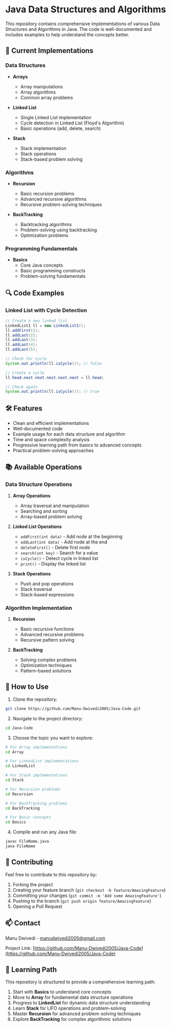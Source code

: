 # Java Data Structures and Algorithms

This repository contains comprehensive implementations of various Data Structures and Algorithms in Java. The code is well-documented and includes examples to help understand the concepts better.

## 🚀 Current Implementations

### Data Structures
- **Arrays**
  - Array manipulations
  - Array algorithms
  - Common array problems

- **Linked List**
  - Single Linked List implementation
  - Cycle detection in Linked List (Floyd's Algorithm)
  - Basic operations (add, delete, search)

- **Stack**
  - Stack implementation
  - Stack operations
  - Stack-based problem solving

### Algorithms
- **Recursion**
  - Basic recursion problems
  - Advanced recursive algorithms
  - Recursive problem-solving techniques

- **BackTracking**
  - Backtracking algorithms
  - Problem-solving using backtracking
  - Optimization problems

### Programming Fundamentals
- **Basics**
  - Core Java concepts
  - Basic programming constructs
  - Problem-solving fundamentals

## 🔍 Code Examples

### Linked List with Cycle Detection
```java
// Create a new linked list
LinkedList1 ll = new LinkedList1();
ll.addFirst(1);
ll.addLast(2);
ll.addLast(3);
ll.addLast(4);
ll.addLast(5);

// Check for cycle
System.out.println(ll.isCycle()); // false

// Create a cycle
ll.head.next.next.next.next.next = ll.head;

// Check again
System.out.println(ll.isCycle()); // true
```

## 🛠️ Features

- Clean and efficient implementations
- Well-documented code
- Example usage for each data structure and algorithm
- Time and space complexity analysis
- Progressive learning path from basics to advanced concepts
- Practical problem-solving approaches

## 📚 Available Operations

### Data Structure Operations
1. **Array Operations**
   - Array traversal and manipulation
   - Searching and sorting
   - Array-based problem solving

2. **Linked List Operations**
   - `addFirst(int data)` - Add node at the beginning
   - `addLast(int data)` - Add node at the end
   - `deleteFirst()` - Delete first node
   - `search(int key)` - Search for a value
   - `isCycle()` - Detect cycle in linked list
   - `print()` - Display the linked list

3. **Stack Operations**
   - Push and pop operations
   - Stack traversal
   - Stack-based expressions

### Algorithm Implementation
1. **Recursion**
   - Basic recursive functions
   - Advanced recursive problems
   - Recursive pattern solving

2. **BackTracking**
   - Solving complex problems
   - Optimization techniques
   - Pattern-based solutions

## 🔧 How to Use

1. Clone the repository:
```bash
git clone https://github.com/Manu-Dwivedi2005/Java-Code.git
```

2. Navigate to the project directory:
```bash
cd Java-Code
```

3. Choose the topic you want to explore:
```bash
# For Array implementations
cd Array

# For LinkedList implementations
cd LinkedList

# For Stack implementations
cd Stack

# For Recursion problems
cd Recursion

# For BackTracking problems
cd BackTracking

# For Basic concepts
cd Basics
```

4. Compile and run any Java file:
```bash
javac FileName.java
java FileName
```

## 📝 Contributing

Feel free to contribute to this repository by:
1. Forking the project
2. Creating your feature branch (`git checkout -b feature/AmazingFeature`)
3. Committing your changes (`git commit -m 'Add some AmazingFeature'`)
4. Pushing to the branch (`git push origin feature/AmazingFeature`)
5. Opening a Pull Request

## 📫 Contact

Manu Dwivedi - manudwivedi2005@gmail.com

Project Link: [https://github.com/Manu-Dwivedi2005/Java-Code](https://github.com/Manu-Dwivedi2005/Java-Code)

## 🌟 Learning Path

This repository is structured to provide a comprehensive learning path:
1. Start with **Basics** to understand core concepts
2. Move to **Array** for fundamental data structure operations
3. Progress to **LinkedList** for dynamic data structure understanding
4. Learn **Stack** for LIFO operations and problem-solving
5. Master **Recursion** for advanced problem-solving techniques
6. Explore **BackTracking** for complex algorithmic solutions 